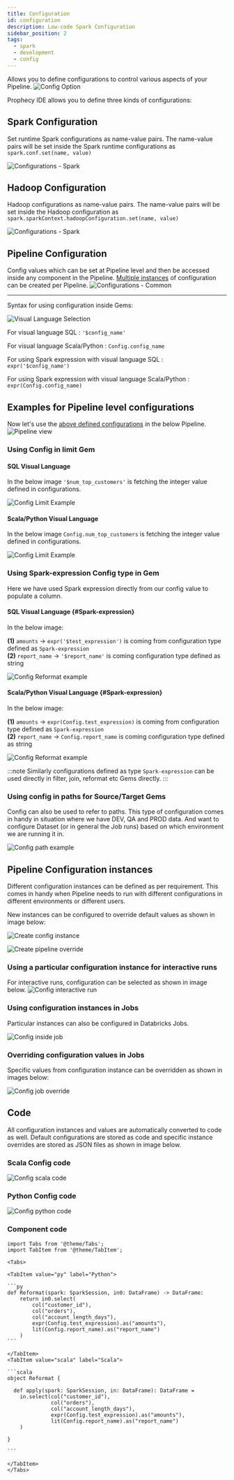 ```yaml
---
title: Configuration
id: configuration
description: Low-code Spark Configuration
sidebar_position: 2
tags:
  - spark
  - development
  - config
---
```


Allows you to define configurations to control various aspects of your Pipeline.
![Config Option](img/config-option.png)

Prophecy IDE allows you to define three kinds of configurations:

## Spark Configuration

Set runtime Spark configurations as name-value pairs. The name-value pairs will be set inside the Spark runtime configurations as `spark.conf.set(name, value)`

![Configurations - Spark](./img/configs_spark.png)

## Hadoop Configuration

Hadoop configurations as name-value pairs. The name-value pairs will be set inside the Hadoop configuration as `spark.sparkContext.hadoopConfiguration.set(name, value)`

![Configurations - Spark](./img/configs_hadoop.png)

## Pipeline Configuration

Config values which can be set at Pipeline level and then be accessed inside any component in the Pipeline. [Multiple instances](#pipeline-configuration-instances)
of configuration can be created per Pipeline.
![Configurations - Common](img/config-pipeline-eg1.png)

---

Syntax for using configuration inside Gems:

![Visual Language Selection](img/config-pipeline-visual-language.png)

For visual language SQL : `'$config_name'`

For visual language Scala/Python : `Config.config_name`

For using Spark expression with visual language SQL : `expr('$config_name')`

For using Spark expression with visual language Scala/Python : `expr(Config.config_name)`

## Examples for Pipeline level configurations

Now let's use the [above defined configurations](#pipeline-configuration) in the below Pipeline.
![Pipeline view](img/config-pipeline-view-eg.png)

### Using Config in limit Gem

#### SQL Visual Language

In the below image `'$num_top_customers'` is fetching the integer value defined in configurations.

![Config Limit Example](img/config-pipeline-limit-eg.png)

#### Scala/Python Visual Language

In the below image `Config.num_top_customers` is fetching the integer value defined in configurations.

![Config Limit Example](img/config-pipeline-limit-eg-scala-python.png)

### Using Spark-expression Config type in Gem

Here we have used Spark expression directly from our config value to populate a column.

#### SQL Visual Language {#Spark-expression}

In the below image:<br />

**(1)** `amounts` -> `expr('$test_expression')` is coming from configuration type defined as `Spark-expression` <br />
**(2)** `report_name` -> `'$report_name'` is coming configuration type defined as string

![Config Reformat example](img/config-pipeline-reformat-eg.png)

#### Scala/Python Visual Language {#Spark-expression}

In the below image: <br />

**(1)** `amounts` -> `expr(Config.test_expression)` is coming from configuration type defined as `Spark-expression` <br />
**(2)** `report_name` -> `Config.report_name` is coming configuration type defined as string

![Config Reformat example](img/config-pipeline-reformat-eg-scala-python.png)

:::note
Similarly configurations defined as type `Spark-expression` can be used directly in filter, join, reformat etc Gems directly.
:::

### Using config in paths for Source/Target Gems

Config can also be used to refer to paths. This type of configuration comes in handy in situation where we have DEV, QA and PROD data.
And want to configure Dataset (or in general the Job runs) based on which environment we are running it in.

![Config path example](img/config-pipeline-path-eg.png)

## Pipeline Configuration instances

Different configuration instances can be defined as per requirement. This comes in handy when Pipeline needs to run with different
configurations in different environments or different users.

New instances can be configured to override default values as shown in image below:

![Create config instance](img/config-new-instance.png)

![Create pipeline override](img/config-pipeline-override.png)

### Using a particular configuration instance for interactive runs

For interactive runs, configuration can be selected as shown in image below.
![Config interactive run](img/config-instance-interactive-run.png)

### Using configuration instances in Jobs

Particular instances can also be configured in Databricks Jobs.

![Config inside job](img/config-inside-job.png)

### Overriding configuration values in Jobs

Specific values from configuration instance can be overridden as shown in images below:

![Config job override](img/config-job-override.png)

## Code

All configuration instances and values are automatically converted to code as well. Default configurations are stored as code and
specific instance overrides are stored as JSON files as shown in image below.

### Scala Config code

![Config scala code](img/config-scala-code.png)

### Python Config code

![Config python code](img/config-python-code.png)

### Component code

````mdx-code-block
import Tabs from '@theme/Tabs';
import TabItem from '@theme/TabItem';

<Tabs>

<TabItem value="py" label="Python">

```py
def Reformat(spark: SparkSession, in0: DataFrame) -> DataFrame:
    return in0.select(
        col("customer_id"),
        col("orders"),
        col("account_length_days"),
        expr(Config.test_expression).as("amounts"),
        lit(Config.report_name).as("report_name")
    )
```

</TabItem>
<TabItem value="scala" label="Scala">

```scala
object Reformat {

  def apply(spark: SparkSession, in: DataFrame): DataFrame =
    in.select(col("customer_id"),
              col("orders"),
              col("account_length_days"),
              expr(Config.test_expression).as("amounts"),
              lit(Config.report_name).as("report_name")
    )

}

```

</TabItem>
</Tabs>

````

